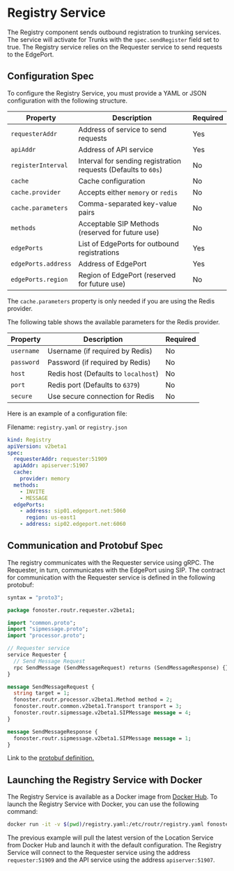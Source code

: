 # Registry Service

The Registry component sends outbound registration to trunking services. The service will activate for Trunks with the `spec.sendRegister` field set to true. The Registry service relies on the Requester service to send requests to the EdgePort.

## Configuration Spec

To configure the Registry Service, you must provide a YAML or JSON configuration with the following structure.

| Property             | Description                                                  | Required |
|----------------------|--------------------------------------------------------------|----------|
| `requesterAddr`      | Address of service to send requests                          | Yes      |
| `apiAddr`            | Address of API service                                       | Yes      |
| `registerInterval`   | Interval for sending registration requests (Defaults to `60s`)| No      |
| `cache`              | Cache configuration                                          | No       |
| `cache.provider`     | Accepts either `memory` or `redis`                           | No       |
| `cache.parameters`   | Comma-separated key-value pairs                              | No       |
| `methods`            | Acceptable SIP Methods (reserved for future use)             | No       |
| `edgePorts`          | List of EdgePorts for outbound registrations                 | Yes      |
| `edgePorts.address`  | Address of EdgePort                                          | Yes      |
| `edgePorts.region`   | Region of EdgePort (reserved for future use)                 | No       |

The `cache.parameters` property is only needed if you are using the Redis provider. 

The following table shows the available parameters for the Redis provider.

| Property   | Description                         | Required |
|------------|-------------------------------------|----------|
| `username` | Username (if required by Redis)     | No       |
| `password` | Password (if required by Redis)     | No       |
| `host`     | Redis host (Defaults to `localhost`)| No       |
| `port`     | Redis port (Defaults to `6379`)     | No       |
| `secure`   | Use secure connection for Redis     | No       |

Here is an example of a configuration file:

Filename: `registry.yaml` or `registry.json`

```yaml
kind: Registry
apiVersion: v2beta1
spec:
  requesterAddr: requester:51909
  apiAddr: apiserver:51907
  cache:
    provider: memory
  methods:
    - INVITE
    - MESSAGE
  edgePorts:
    - address: sip01.edgeport.net:5060
      region: us-east1
    - address: sip02.edgeport.net:6060
```

## Communication and Protobuf Spec

The registry communicates with the Requester service using gRPC. The Requester, in turn, communicates with the EdgePort using SIP. The contract for communication with the Requester service is defined in the following protobuf:

```protobuf
syntax = "proto3";

package fonoster.routr.requester.v2beta1;

import "common.proto";
import "sipmessage.proto";
import "processor.proto";

// Requester service
service Requester {
  // Send Message Request
  rpc SendMessage (SendMessageRequest) returns (SendMessageResponse) {}
}

message SendMessageRequest {
  string target = 1;
  fonoster.routr.processor.v2beta1.Method method = 2;
  fonoster.routr.common.v2beta1.Transport transport = 3;
  fonoster.routr.sipmessage.v2beta1.SIPMessage message = 4;
}

message SendMessageResponse {
  fonoster.routr.sipmessage.v2beta1.SIPMessage message = 1;
}
```

Link to the [protobuf definition.](https://github.com/fonoster/routr/blob/main/mods/common/src/protos/requester.proto)

## Launching the Registry Service with Docker

The Registry Service is available as a Docker image from [Docker Hub](https://hub.docker.com/r/fonoster/routr-registry). To launch the Registry Service with Docker, you can use the following command:

```bash
docker run -it -v $(pwd)/registry.yaml:/etc/routr/registry.yaml fonoster/routr-registry
```

The previous example will pull the latest version of the Location Service from Docker Hub and launch it with the default configuration. The Registry Service will connect to the Requester service using the address `requester:51909` and the API service using the address `apiserver:51907`.
